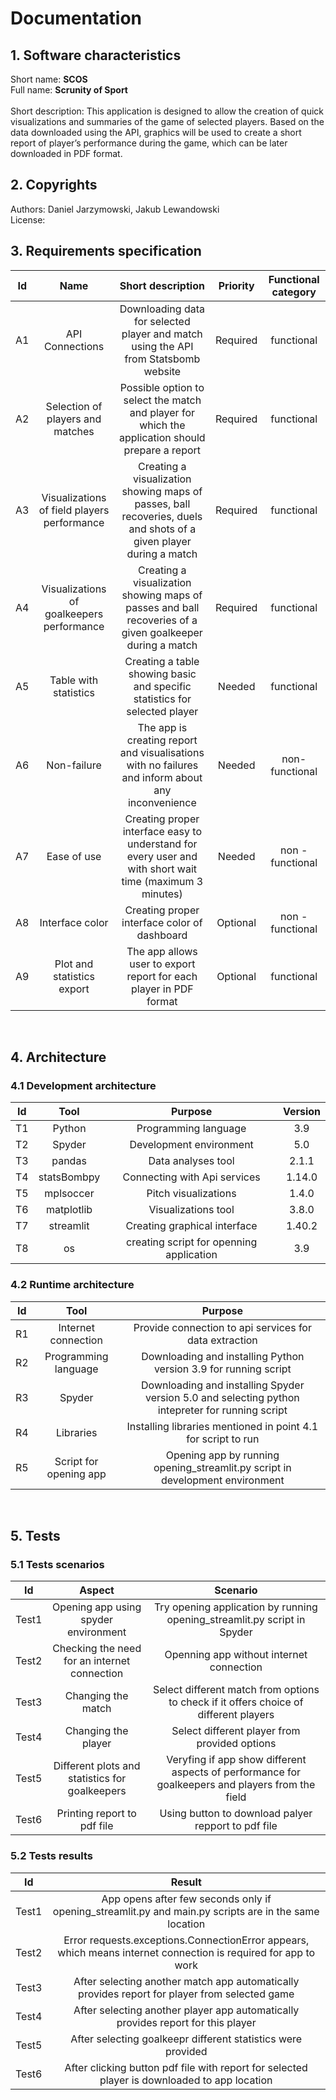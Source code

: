 # Documentation

## 1. Software characteristics
Short name: **SCOS** \
Full name: **Scrunity of Sport** <br><br>
Short description: This application is designed to allow the creation of quick visualizations and summaries of the game of selected players. Based on the data downloaded using the API, graphics will be used to create a short report of player’s performance during the game, which can be later downloaded in PDF format.

## 2. Copyrights
Authors: Daniel Jarzymowski, Jakub Lewandowski \
License: 
<br>

## 3. Requirements specification
| Id | Name | Short description | Priority | Functional category |
| :--: | :--: | :--: | :--: | :--: | 
| A1 | API Connections | Downloading data for selected player and match using the API from Statsbomb website | Required | functional |
| A2 | Selection of players and matches | Possible option to select the match and player for which the application should prepare a report | Required | functional |
| A3 | Visualizations of field players performance | Creating a visualization showing maps of passes, ball recoveries, duels and shots of a given player during a match | Required | functional | 
| A4 | Visualizations of goalkeepers performance| Creating a visualization showing maps of passes and ball recoveries of a given goalkeeper during a match | Required | functional |
| A5 | Table with statistics | Creating a table showing basic and specific statistics for selected player | Needed | functional |
| A6 | Non-failure | The app is creating report and visualisations with no failures and inform about any inconvenience | Needed | non- functional |
| A7 | Ease of use | Creating proper interface easy to understand for every user and with short wait time (maximum 3 minutes) | Needed | non - functional |
| A8 | Interface color | Creating proper interface color of dashboard | Optional | non - functional |
| A9 | Plot and statistics export | The app allows user to export report for each player in PDF format | Optional | functional | 
<br>

## 4. Architecture
### 4.1 Development architecture
| Id | Tool | Purpose | Version |
| :--: | :--: | :--: | :--: | 
| T1 | Python | Programming language | 3.9 | 
| T2 | Spyder | Development environment | 5.0 |
| T3 | pandas | Data analyses tool | 2.1.1 | 
| T4 | statsBombpy | Connecting with Api services | 1.14.0 |
| T5 | mplsoccer | Pitch visualizations | 1.4.0 |
| T6 | matplotlib | Visualizations tool | 3.8.0 |
| T7 | streamlit | Creating graphical interface | 1.40.2 |
| T8 | os | creating script for openning application | 3.9 | 

### 4.2 Runtime architecture
| Id | Tool | Purpose |
| :--: | :--: | :--: | 
| R1 | Internet connection | Provide connection to api services for data extraction | 
| R2 | Programming language | Downloading and installing Python version 3.9 for running script |
| R3 | Spyder | Downloading and installing Spyder version 5.0 and selecting python intepreter for running script | 
| R4 | Libraries | Installing libraries mentioned in point 4.1 for script to run | 
| R5 | Script for opening app | Opening app by running opening_streamlit.py script in development environment | 
<br>

## 5. Tests
### 5.1 Tests scenarios
| Id | Aspect | Scenario | 
| :--: | :--: | :--: | 
| Test1 | Opening app using spyder environment | Try opening application by running opening_streamlit.py script in Spyder  |
| Test2 | Checking the need for an internet connection | Openning app without internet connection |
| Test3 | Changing the match | Select different match from options to check if it offers choice of different players | 
| Test4 | Changing the player | Select different player from provided options | 
| Test5 | Different plots and statistics for goalkeepers | Veryfing if app show different aspects of performance for goalkeepers and players from the field | 
| Test6 | Printing report to pdf file | Using button to download palyer repport to pdf file | 

### 5.2 Tests results 
| Id | Result |
| :--: | :--: |
| Test1 | App opens after few seconds only if opening_streamlit.py and main.py scripts are in the same location |
| Test2 | Error requests.exceptions.ConnectionError appears, which means internet connection is required for app to work |
| Test3 | After selecting another match app automatically provides report for player from selected game | 
| Test4 | After selecting another player app automatically provides report for this player |
| Test5 | After selecting goalkeepr different statistics were provided | 
| Test6 | After clicking button pdf file with report for selected player is downloaded to app location | 
